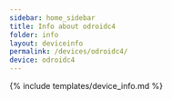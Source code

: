 ```yaml
---
sidebar: home_sidebar
title: Info about odroidc4
folder: info
layout: deviceinfo
permalink: /devices/odroidc4/
device: odroidc4
---
```

{% include templates/device_info.md %}
